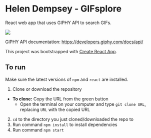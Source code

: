 # Helen Dempsey - GIFsplore
React web app that uses GIPHY API to search GIFs.

![](gifsplore-gif.gif)

GIPHY API documentation: https://developers.giphy.com/docs/api/

This project was bootstrapped with [Create React App](https://github.com/facebook/create-react-app).

## To run
Make sure the latest versions of `npm` and `react` are installed.

1. Clone or download the repository
  - **To clone:** Copy the URL from the green button
    - Open the terminal on your computer and type `git clone URL`, replacing `URL` with the copied URL
2. `cd` to the directory you just cloned/downloaded the repo to
3. Run command `npm install` to install dependencies
4. Run command `npm start`

